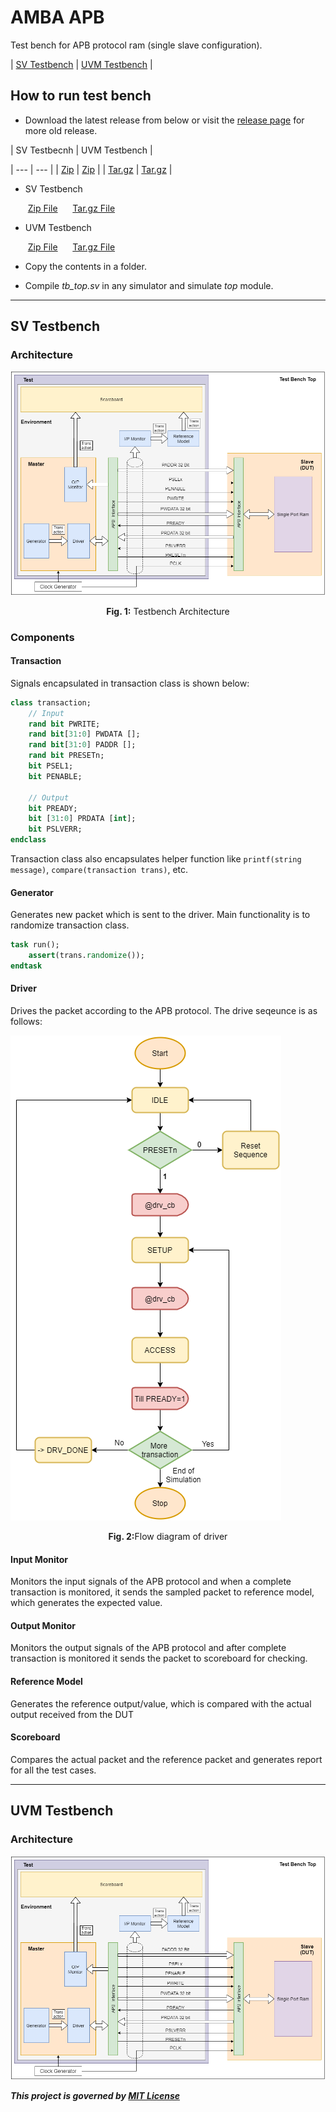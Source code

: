 # AMBA APB

Test bench for APB protocol ram (single slave configuration).

| [SV Testbench](#sv-testbench) | [UVM Testbench](#uvm-testbench) |

## How to run test bench

- Download the latest release from below or visit the [release page](https://github.com/kumarrishav14/AMBA_APB/releases "Release page") for more old release.

| SV Testbecnh | UVM Testbench |

| --- | --- |
|    [Zip](https://github.com/kumarrishav14/AMBA_APB/archive/v1.0.zip)    |     [Zip](https://github.com/kumarrishav14/AMBA_APB/archive/v1.0.zip)    |
| [Tar.gz](https://github.com/kumarrishav14/AMBA_APB/archive/v1.0.tar.gz) | [Tar.gz](https://github.com/kumarrishav14/AMBA_APB/archive/v1.0.tar.gz) |
  - SV Testbench
    <p>
        &nbsp;<a href="https://github.com/kumarrishav14/AMBA_APB/archive/v1.0.zip">Zip File</a> &nbsp;&nbsp;&nbsp;&nbsp;
        <a href="https://github.com/kumarrishav14/AMBA_APB/archive/v1.0.tar.gz">Tar.gz File</a>
    </p>

  - UVM Testbench
    <p>
        &nbsp;<a href="https://github.com/kumarrishav14/AMBA_APB/archive/v1.0.zip">Zip File</a> &nbsp;&nbsp;&nbsp;&nbsp;
        <a href="https://github.com/kumarrishav14/AMBA_APB/archive/v1.0.tar.gz">Tar.gz File</a>
    </p>

- Copy the contents in a folder.
- Compile *tb_top.sv* in any simulator and simulate *top* module.

---

## SV Testbench

### Architecture

![image](images\APB_TB_arch.png)
<p align=center><b>Fig. 1:</b> Testbench Architecture</p>

### Components

#### **Transaction**

Signals encapsulated in transaction class is shown below:

```sv
class transaction;
    // Input
    rand bit PWRITE;          
    rand bit[31:0] PWDATA [];   
    rand bit[31:0] PADDR [];   
    rand bit PRESETn;    
    bit PSEL1;
    bit PENABLE;

    // Output
    bit PREADY;
    bit [31:0] PRDATA [int];
    bit PSLVERR;
endclass
```

Transaction class also encapsulates helper function like `printf(string message)`, `compare(transaction trans)`, etc.

#### **Generator**

Generates new packet which is sent to the driver. Main functionality is to randomize transaction class.

```sv
task run();
    assert(trans.randomize());
endtask
```

#### **Driver**

Drives the packet according to the APB protocol. The drive seqeunce is as follows:

![image](images\driver.png)
<p align=center><b>Fig. 2:</b>Flow diagram of driver</p>
<!-- <img src = "images\driver.png" height=560 alt="driver flow"> -->

#### **Input Monitor**

Monitors the input signals of the APB protocol and when a complete transaction is monitored, it sends the sampled packet to reference model, which generates the expected value.

#### **Output Monitor**

Monitors the output signals of the APB protocol and after complete transaction is monitored it sends the packet to scoreboard for checking.

#### **Reference Model**

Generates the reference output/value, which is compared with the actual output received from the DUT

#### **Scoreboard**

Compares the actual packet and the reference packet and generates report for all the test cases.

---

## UVM Testbench

### Architecture

![image](images\APB_TB_arch.png)

**_This project is governed by [MIT License](LICENSE)_**

